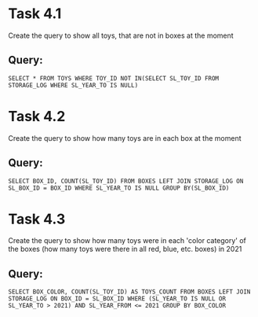 # Task 4.1
Create the query to show all toys, that are not in boxes at the moment

## Query:

`SELECT * FROM TOYS WHERE TOY_ID NOT IN(SELECT SL_TOY_ID
FROM STORAGE_LOG WHERE SL_YEAR_TO IS NULL)`

# Task 4.2
Create the query to show how many toys are in each box at the moment

## Query:

`SELECT BOX_ID, COUNT(SL_TOY_ID) FROM BOXES
LEFT JOIN STORAGE_LOG ON SL_BOX_ID = BOX_ID
WHERE SL_YEAR_TO IS NULL GROUP BY(SL_BOX_ID)`

# Task 4.3
Create the query to show how many toys were in each 'color category' of the boxes (how
many toys were there in all red, blue, etc. boxes) in 2021

## Query:

`SELECT BOX_COLOR, COUNT(SL_TOY_ID) AS TOYS_COUNT FROM BOXES
LEFT JOIN STORAGE_LOG ON BOX_ID = SL_BOX_ID
WHERE (SL_YEAR_TO IS NULL OR SL_YEAR_TO > 2021) AND SL_YEAR_FROM <= 2021
GROUP BY BOX_COLOR
`